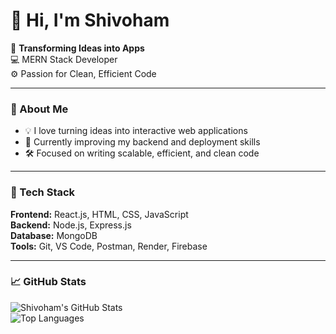 # 👋 Hi, I'm Shivoham

🚀 **Transforming Ideas into Apps**  
💻 MERN Stack Developer  
⚙️ Passion for Clean, Efficient Code  

---

### 🧠 About Me
- 💡 I love turning ideas into interactive web applications  
- 🌱 Currently improving my backend and deployment skills  
- 🛠️ Focused on writing scalable, efficient, and clean code  

---

### 🧰 Tech Stack
**Frontend:** React.js, HTML, CSS, JavaScript  
**Backend:** Node.js, Express.js  
**Database:** MongoDB  
**Tools:** Git, VS Code, Postman, Render, Firebase  

---

### 📈 GitHub Stats
![Shivoham's GitHub Stats](https://github-readme-stats.vercel.app/api?username=shivoham-cs&show_icons=true&theme=radical)  
![Top Languages](https://github-readme-stats.vercel.app/api/top-langs/?username=shivoham-cs&layout=compact&theme=radical)

<!--

### 🌐 Connect with Me
[💼 LinkedIn](#) • [🌍 Portfolio](#) • [🐦 Twitter](#)



**shivoham-cs/shivoham-cs** is a ✨ _special_ ✨ repository because its `README.md` (this file) appears on your GitHub profile.

Here are some ideas to get you started:

- 🔭 I’m currently working on ...
- 🌱 I’m currently learning ...
- 👯 I’m looking to collaborate on ...
- 🤔 I’m looking for help with ...
- 💬 Ask me about ...
- 📫 How to reach me: ...
- 😄 Pronouns: ...
- ⚡ Fun fact: ...
-->
